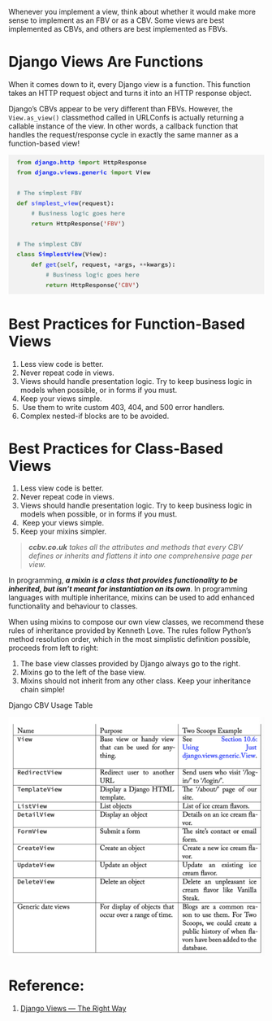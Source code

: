 
Whenever you implement a view, think about whether it would make more sense to implement as an FBV or as a CBV. Some views are best implemented as CBVs, and others are best implemented as FBVs.

# Django Views Are Functions

When it comes down to it, every Django view is a function. This function takes an HTTP request object and turns it into an HTTP response object.

Django’s CBVs appear to be very different than FBVs. However, the `View.as_view()` classmethod called in URLConfs is actually returning a callable instance of the view. In other words, a callback function that handles the request/response cycle in exactly the same manner as a function-based view!

![Pasted image 20231126234230](../../../_Attachments/Pasted%20image%2020231126234230.png)

# Best Practices for Function-Based Views

1. Less view code is better.
2. Never repeat code in views.
3. Views should handle presentation logic. Try to keep business logic in models when possible, or in forms if you must.
4. Keep your views simple.
5.  Use them to write custom 403, 404, and 500 error handlers.
6. Complex nested-if blocks are to be avoided.

# Best Practices for Class-Based Views

1. Less view code is better.
2. Never repeat code in views.
3. Views should handle presentation logic. Try to keep business logic in models when possible, or in forms if you must.
4.  Keep your views simple.
5. Keep your mixins simpler.

> ***ccbv.co.uk**  takes all the attributes and methods that every CBV defines or inherits and flattens it into one comprehensive page per view.*

In programming, ***a mixin is a class that provides functionality to be inherited, but isn’t meant for instantiation on its own***. In programming languages with multiple inheritance, mixins can be used to add enhanced functionality and behaviour to classes.

When using mixins to compose our own view classes, we recommend these rules of inheritance provided by Kenneth Love. The rules follow Python’s method resolution order, which in the most simplistic definition possible, proceeds from left to right:
1. The base view classes provided by Django always go to the right.
2. Mixins go to the left of the base view.
3. Mixins should not inherit from any other class. Keep your inheritance chain simple!

Django CBV Usage Table

![Pasted image 20231126235524](../../../_Attachments/Pasted%20image%2020231126235524.png)


# Reference:

1. [Django Views — The Right Way](!https://spookylukey.github.io/django-views-the-right-way/)